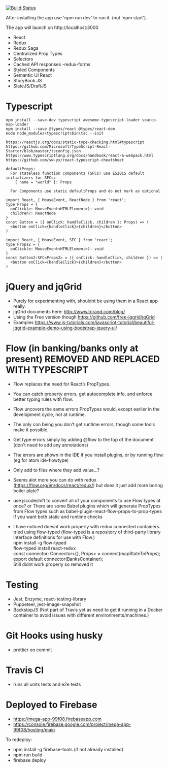 [![Build Status](https://travis-ci.org/lmeikle/mega-app.svg?branch=master)](https://travis-ci.org/lmeikle/mega-app)

After installing the app use 'npm run dev' to run it. (not 'npm start').

The app will launch on http://localhost:3000

- React
- Redux
- Redux Saga
- Centralized Prop Types
- Selectors
- Cached API responses
  -redux-forms
- Styled Components
- Semantic UI React
- StoryBook JS
- SlateJS/DraftJS

# Typescript

    npm install --save-dev typescript awesome-typescript-loader source-map-loader
    npm install --save @types/react @types/react-dom
    node node_modules\typescript\bin\tsc --init

    https://reactjs.org/docs/static-type-checking.html#typescript
    https://github.com/Microsoft/TypeScript-React-Starter/blob/master/tsconfig.json
    https://www.typescriptlang.org/docs/handbook/react-&-webpack.html
    https://github.com/sw-yx/react-typescript-cheatsheet

    defaultProps:
      For stateless function components (SFCs) use ES2015 default initializers for SFCs:
        { name = "world" }: Props

      For Components use static defaultProps and do not mark as optional

    import React, { MouseEvent, ReactNode } from 'react';
    type Props = {
      onClick(e: MouseEvent<HTMLElement>): void
      children?: ReactNode
    }
    const Button = ({ onClick: handleClick, children }: Props) => (
      <button onClick={handleClick}>{children}</button>
    )

    import React, { MouseEvent, SFC } from 'react';
    type Props2 = {
      onClick(e: MouseEvent<HTMLElement>): void
    }
    const Button2:SFC<Props2> = ({ onClick: handleClick, children }) => (
      <button onClick={handleClick}>{children}</button>
    )

# jQuery and jqGrid

- Purely for experimenting with, shouldnt be using them in a React app really.
- jqGrid documents here: http://www.trirand.com/blog/
- Using the Free version though https://github.com/free-jqgrid/jqGrid
- Examples https://www.js-tutorials.com/javascript-tutorial/beautiful-jqgrid-example-demo-using-bootstrap-jquery-ui/

# Flow (in banking/banks only at present) REMOVED AND REPLACED WITH TYPESCRIPT

- Flow replaces the need for React’s PropTypes.
- You can catch property errors, get autocomplete info, and enforce better typing rules with flow.
- Flow uncovers the same errors PropTypes would, except earlier in the development cycle, not at runtime.
- The only con being you don’t get runtime errors, though some tools make it possible.

- Get type errors simply by adding @flow to the top of the document (don't need to add any annotations)
- The errors are shown in the IDE if you install plugins, or by running flow. (eg for atom ide-flowtype)

- Only add to files where they add value...?
- Seems alot more you can do with redux (https://flow.org/en/docs/react/redux/) but does it just add more boring boiler plate?
- use jscodeshift to convert all of your components to use Flow types at once?
  or There are some Babel plugins which will generate PropTypes from Flow types such as babel-plugin-react-flow-props-to-prop-types if you want both static and runtime checks
- I have noticed doesnt work properly with redux connected containers.
  tried using flow-typed (flow-typed is a repository of third-party library interface definitions for use with Flow.)<br/>
  npm install -g flow-typed<br/>
  flow-typed install react-redux<br/>
  const connector: Connector<{}, Props> = connect(mapStateToProps);<br/>
  export default connector(BanksContainer);<br/>
  Still didnt work properly so removed it<br/>

# Testing

- Jest, Enzyme, react-testing-library
- Puppeteer, jest-image-snapshot
- BackstopJS (Not part of Travis yet as need to get it running in a Docker container to avoid issues with different environments/machines.)

# Git Hooks using husky

- prettier on commit

# Travis CI

- runs all units tests and e2e tests

# Deployed to Firebase

- https://mega-app-99f08.firebaseapp.com
- https://console.firebase.google.com/project/mega-app-99f08/hosting/main

To redeploy:

- npm install -g firebase-tools (if not already installed)
- npm run build
- firebase deploy
